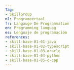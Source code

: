 ```yaml
---
Tag: 
- SkillGroup
nl: Programeertaal
fr: Langauge De Programmation
en: Programming languag
es: Lenguaje de programación
references:
- skill-base-01-01-java
- skill-base-01-02-typescript
- skill-base-01-03-oracle
- skill-base-01-04-python
- skill-base-01-05-c-cpp
---
```

  